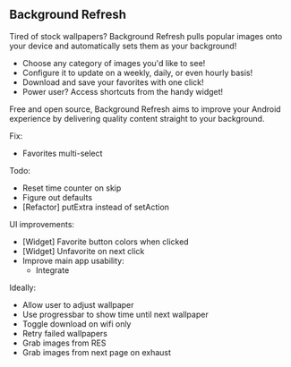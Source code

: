 Background Refresh
------------------

Tired of stock wallpapers? Background Refresh pulls popular images onto your device and automatically sets them as your background! 

* Choose any category of images you'd like to see!
* Configure it to update on a weekly, daily, or even hourly basis!
* Download and save your favorites with one click!
* Power user? Access shortcuts from the handy widget!

Free and open source, Background Refresh aims to improve your Android experience by delivering quality content straight to your background.

Fix:
* Favorites multi-select

Todo:
* Reset time counter on skip
* Figure out defaults
* [Refactor] putExtra instead of setAction

UI improvements:
* [Widget] Favorite button colors when clicked
* [Widget] Unfavorite on next click
* Improve main app usability:
	* Integrate 

Ideally:
* Allow user to adjust wallpaper
* Use progressbar to show time until next wallpaper
* Toggle download on wifi only
* Retry failed wallpapers
* Grab images from RES
* Grab images from next page on exhaust